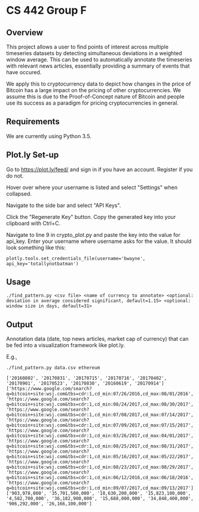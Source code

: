 # CS 442 Group F

## Overview

This project allows a user to find points of interest across multiple timeseries datasets by detecting simultaneous deviations in a weighted window average. This can be used to automatically annotate the timeseries with relevant news articles, essentially providing a summary of events that have occured.

We apply this to cryptocurrency data to depict how changes in the price of Bitcoin has a large impact on the pricing of other cryptocurrencies. We assume this is due to the Proof-of-Concept nature of Bitcoin and people use its success as a paradigm for pricing cryptocurrencies in general.

## Requirements

We are currently using Python 3.5.

## Plot.ly Set-up

Go to https://plot.ly/feed/ and sign in if you have an account. Register if you do not. 

Hover over where your username is listed and select "Settings" when collapsed.

Navigate to the side bar and select "API Keys".

Click the "Regenerate Key" button. Copy the generated key into your clipboard with Ctrl+C.

Navigate to line 9 in crypto_plot.py and paste the key into the value for api_key. Enter your username where username asks for the value. It should look something like this:

```
plotly.tools.set_credentials_file(username='bwayne', api_key='totallynotbatman')
```

## Usage

```
./find_pattern.py <csv file> <name of currency to annotate> <optional: deviation in average considered significant, default=1.15> <optional: window size in days, default=31>
```

## Output

Annotation data (date, top news articles, market cap of currency) that can be fed into a visualization framework like plot.ly.

E.g.,
```
./find_pattern.py data.csv ethereum
```

```
['20160802', '20170831', '20170715', '20170716', '20170402', '20170901', '20170523', '20170830', '20160619', '20170914']
['https://www.google.com/search?q=bitcoin+site:wsj.com&tbs=cdr:1,cd_min:07/26/2016,cd_max:08/01/2016', 'https://www.google.com/search?q=bitcoin+site:wsj.com&tbs=cdr:1,cd_min:08/24/2017,cd_max:08/30/2017', 'https://www.google.com/search?q=bitcoin+site:wsj.com&tbs=cdr:1,cd_min:07/08/2017,cd_max:07/14/2017', 'https://www.google.com/search?q=bitcoin+site:wsj.com&tbs=cdr:1,cd_min:07/09/2017,cd_max:07/15/2017', 'https://www.google.com/search?q=bitcoin+site:wsj.com&tbs=cdr:1,cd_min:03/26/2017,cd_max:04/01/2017', 'https://www.google.com/search?q=bitcoin+site:wsj.com&tbs=cdr:1,cd_min:08/25/2017,cd_max:08/31/2017', 'https://www.google.com/search?q=bitcoin+site:wsj.com&tbs=cdr:1,cd_min:05/16/2017,cd_max:05/22/2017', 'https://www.google.com/search?q=bitcoin+site:wsj.com&tbs=cdr:1,cd_min:08/23/2017,cd_max:08/29/2017', 'https://www.google.com/search?q=bitcoin+site:wsj.com&tbs=cdr:1,cd_min:06/12/2016,cd_max:06/18/2016', 'https://www.google.com/search?q=bitcoin+site:wsj.com&tbs=cdr:1,cd_min:09/07/2017,cd_max:09/13/2017']
['903,978,000', '35,701,500,000', '18,630,200,000', '15,823,100,000', '4,582,700,000', '36,182,900,000', '15,688,000,000', '34,848,400,000', '906,292,000', '26,166,100,000']
```
